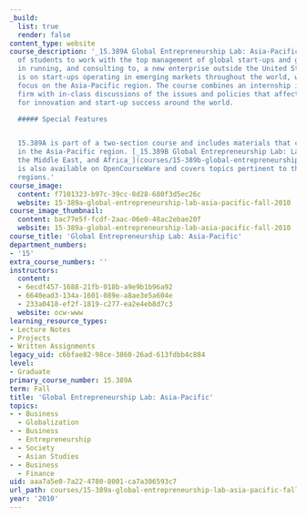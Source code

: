 ```yaml
---
_build:
  list: true
  render: false
content_type: website
course_description: '_15.389A Global Entrepreneurship Lab: Asia-Pacific_ enables teams
  of students to work with the top management of global start-ups and gain experience
  in running, and consulting to, a new enterprise outside the United States. The focus
  is on start-ups operating in emerging markets throughout the world, with a special
  focus on the Asia-Pacific region. The course combines an internship in a growing
  firm with in-class discussions of the issues and policies that affect the climate
  for innovation and start-up success around the world.

  ##### Special Features


  15.389A is part of a two-section course and includes materials that cover entrepreneurship
  in the Asia-Pacific region. [_15.389B Global Entrepreneurship Lab: Latin America,
  the Middle East, and Africa_](courses/15-389b-global-entrepreneurship-lab-latin-america-the-middle-east-and-africa-fall-2010)
  is also available on OpenCourseWare and covers topics pertinent to these additional
  regions.'
course_image:
  content: f7101323-b97c-39cc-8d28-680f3d5ec26c
  website: 15-389a-global-entrepreneurship-lab-asia-pacific-fall-2010
course_image_thumbnail:
  content: bac77e5f-fcdf-2aac-06e0-48ac2ebae20f
  website: 15-389a-global-entrepreneurship-lab-asia-pacific-fall-2010
course_title: 'Global Entrepreneurship Lab: Asia-Pacific'
department_numbers:
- '15'
extra_course_numbers: ''
instructors:
  content:
  - 6ecdf457-1688-21fb-018b-a9e9b1b96a92
  - 6640ead3-134a-1601-089e-a8ae3e5a604e
  - 233a0418-ef2f-1819-c277-ea2e4eb8d7c3
  website: ocw-www
learning_resource_types:
- Lecture Notes
- Projects
- Written Assignments
legacy_uid: c6bfae82-98ce-3860-26ad-613fdbb4c884
level:
- Graduate
primary_course_number: 15.389A
term: Fall
title: 'Global Entrepreneurship Lab: Asia-Pacific'
topics:
- - Business
  - Globalization
- - Business
  - Entrepreneurship
- - Society
  - Asian Studies
- - Business
  - Finance
uid: aaa7a5e0-7a22-4780-8001-ca7a306593c7
url_path: courses/15-389a-global-entrepreneurship-lab-asia-pacific-fall-2010
year: '2010'
---
```

